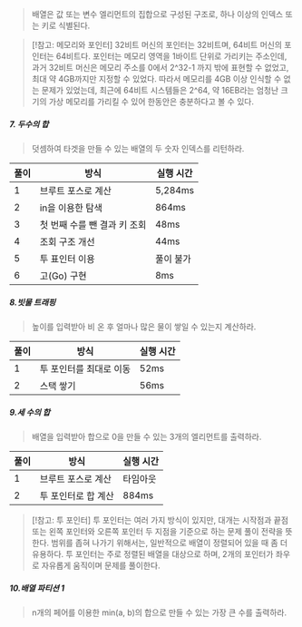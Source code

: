 >배열은 값 또는 변수 엘리먼트의 집합으로 구성된 구조로, 하나 이상의 인덱스 또는 키로 식별된다.

>[!참고: 메모리와 포인터]
>32비트 머신의 포인터는 32비트며, 64비트 머신의 포인터는 64비트다. 포인터는 메모리 영역을 1바이트 단위로 가리키는 주소인데, 과거 32비트 머신은 메모리 주소를 0에서 2^32-1 까지 밖에 표현할 수 없었고, 최대 약 4GB까지만 지정할 수 있었다. 따라서 메모리를 4GB 이상 인식할 수 없는 문제가 있었는데, 최근에 64비트 시스템들은 2^64, 약 16EB라는 엄청난 크기의 가상 메모리를 가리킬 수 있어 한동안은 충분하다고 볼 수 있다.
##### 7. 두수의 합
>덧셈하여 타겟을 만들 수 있는 배열의 두 숫자 인덱스를 리턴하라.

| 풀이  | 방식                | 실행 시간   |
| --- | ----------------- | ------- |
| 1   | 브루트 포스로 계산        | 5,284ms |
| 2   | in을 이용한 탐색        | 864ms   |
| 3   | 첫 번째 수를 뺀 결과 키 조회 | 48ms    |
| 4   | 조회 구조 개선          | 44ms    |
| 5   | 투 표인터 이용          | 풀이 불가   |
| 6   | 고(Go) 구현          | 8ms     |
##### 8.빗물 트래핑
>높이를 입력받아 비 온 후 얼마나 많은 물이 쌓일 수 있는지 계산하라.

| 풀이  | 방식            | 실행 시간 |
| --- | ------------- | ----- |
| 1   | 투 포인터를 최대로 이동 | 52ms  |
| 2   | 스택 쌓기         | 56ms  |
##### 9.세 수의 합
>배열을 입력받아 합으로 0을 만들 수 있는 3개의 엘리먼트를 출력하라.

| 풀이  | 방식          | 실행 시간 |
| --- | ----------- | ----- |
| 1   | 브루트 포스로 계산  | 타임아웃  |
| 2   | 투 포인터로 합 계산 | 884ms |
>[!참고: 투 포인터]
>투 포인터는 여러 가지 방식이 있지만, 대개는 시작점과 끝점 또는 왼쪽 포인터와 오른쪽 포인터 두 지점을 기준으로 하는 문제 풀이 전략을 뜻한다. 범위를 좁혀 나가기 위해서는, 일반적으로 배열이 정렬되어 있을 때 좀 더 유용하다. 투 포인터는 주로 정렬된 배열을 대상으로 하며, 2개의 포인터가 좌우로 자유롭게 움직이며 문제를 풀이한다.
##### 10.배열 파티션 1
>n개의 페어를 이용한 min(a, b)의 합으로 만들 수 있는 가장 큰 수를 출력하라.


